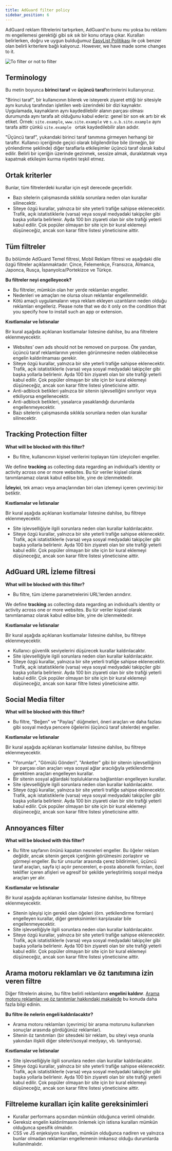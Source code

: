 ```yaml
---
title: AdGuard filter policy
sidebar_position: 6
---
```


AdGuard reklam filtrelerini tartışırken, AdGuard'ın bunu mu yoksa bu reklamı mı engellemesi gerektiği gibi sık sık bir konu ortaya çıkar. Kuralları belirlerken, doğru ve uygun bulduğumuz [EasyList Politikası](https://easylist.to/pages/policy.html) ile çok benzer olan belirli kriterlere bağlı kalıyoruz. However, we have made some changes to it.

![To filter or not to filter](https://cdn.adtidy.org/public/Adguard/Common/page_filtering.png)

## Terminology

Bu metin boyunca **birinci taraf** ve **üçüncü taraf**terimlerini kullanıyoruz.

"Birinci taraf", bir kullanıcının bilerek ve isteyerek ziyaret ettiği bir sitesiyle aynı kuruluş tarafından işletilen web üzerindeki bir dizi kaynaktır. Uygulamada, kaynakların aynı kaydedilebilir alanın parçası olması durumunda aynı tarafa ait olduğunu kabul ederiz: genel bir son ek artı bir ek etiket. Örnek: `site.example`, `www.site.example` ve `s.u.b.site.example` aynı tarafa aittir çünkü `site.example ` ortak kaydedilebilir alan adıdır.

"Üçüncü taraf", yukarıdaki birinci taraf tanımına girmeyen herhangi bir taraftır. Kullanıcı içeriğinde geçici olarak bilgilendirilse bile (örneğin, bir yönlendirme şeklinde) diğer taraflarla etkileşimler üçüncü taraf olarak kabul edilir. Belirli bir içeriğin üzerinde gezinmek, sessize almak, duraklatmak veya kapatmak etkileşim kurma niyetini teşkil etmez.

## Ortak kriterler

Bunlar, tüm filtrelerdeki kurallar için eşit derecede geçerlidir.

- Bazı sitelerin çalışmasında sıklıkla sorunlara neden olan kurallar silinecektir.
- Siteye özgü kurallar, yalnızca bir site yeterli trafiğe sahipse eklenecektir. Trafik, açık istatistiklerle (varsa) veya sosyal medyadaki takipçiler gibi başka yollarla belirlenir. Ayda 100 bin ziyareti olan bir site trafiği yeterli kabul edilir. Çok popüler olmayan bir site için bir kural eklemeyi düşüneceğiz, ancak son karar filtre listesi yöneticisine aittir.

## Tüm filtreler

Bu bölümde AdGuard Temel filtresi, Mobil Reklam filtresi ve aşağıdaki dile özgü filtreler açıklanmaktadır: Çince, Felemenkçe, Fransızca, Almanca, Japonca, Rusça, İspanyolca/Portekizce ve Türkçe.

**Bu filtreler neyi engelleyecek?**

- Bu filtreler, mümkün olan her yerde reklamları engeller.
- Nedenleri ve amaçları ne olursa olsun reklamlar engellenmelidir.
- Kötü amaçlı uygulamaların veya reklam ekleyen uzantıların neden olduğu reklamları engelleriz. Please note that we do it only on the condition that you specify how to install such an app or extension.

**Kısıtlamalar ve İstisnalar**

Bir kural aşağıda açıklanan kısıtlamalar listesine dahilse, bu ana filtrelere eklenmeyecektir.

- Websites’ own ads should not be removed on purpose. Öte yandan, üçüncü taraf reklamlarının yeniden görünmesine neden olabilecekse engelin kaldırılmaması gerekir.
- Siteye özgü kurallar, yalnızca bir site yeterli trafiğe sahipse eklenecektir. Trafik, açık istatistiklerle (varsa) veya sosyal medyadaki takipçiler gibi başka yollarla belirlenir. Ayda 100 bin ziyareti olan bir site trafiği yeterli kabul edilir. Çok popüler olmayan bir site için bir kural eklemeyi düşüneceğiz, ancak son karar filtre listesi yöneticisine aittir.
- Anti-adblock betikleri yalnızca bir sitenin işlevselliğini sınırlıyor veya etkiliyorsa engellenecektir.
- Anti-adblock betikleri, yasalarca yasaklandığı durumlarda engellenmeyecektir.
- Bazı sitelerin çalışmasında sıklıkla sorunlara neden olan kurallar silinecektir.

## Tracking Protection filter

**What will be blocked with this filter?**

- Bu filtre, kullanıcının kişisel verilerini toplayan tüm izleyicileri engeller.

We define **tracking** as collecting data regarding an individual’s identity or activity across one or more websites. Bu tür veriler kişisel olarak tanımlanamaz olarak kabul edilse bile, yine de izlenmektedir.

**İzleyici**, tek amacı veya amaçlarından biri olan izlemeyi içeren çevrimiçi bir betiktir.

**Kısıtlamalar ve İstisnalar**

Bir kural aşağıda açıklanan kısıtlamalar listesine dahilse, bu filtreye eklenmeyecektir.

- Site işlevselliğiyle ilgili sorunlara neden olan kurallar kaldırılacaktır.
- Siteye özgü kurallar, yalnızca bir site yeterli trafiğe sahipse eklenecektir. Trafik, açık istatistiklerle (varsa) veya sosyal medyadaki takipçiler gibi başka yollarla belirlenir. Ayda 100 bin ziyareti olan bir site trafiği yeterli kabul edilir. Çok popüler olmayan bir site için bir kural eklemeyi düşüneceğiz, ancak son karar filtre listesi yöneticisine aittir.

## AdGuard URL İzleme filtresi

**What will be blocked with this filter?**

- Bu filtre, tüm izleme parametrelerini URL'lerden arındırır.

We define **tracking** as collecting data regarding an individual’s identity or activity across one or more websites. Bu tür veriler kişisel olarak tanımlanamaz olarak kabul edilse bile, yine de izlenmektedir.

**Kısıtlamalar ve İstisnalar**

Bir kural aşağıda açıklanan kısıtlamalar listesine dahilse, bu filtreye eklenmeyecektir.

- Kullanıcı güvenlik seviyelerini düşürecek kurallar kaldırılacaktır.
- Site işlevselliğiyle ilgili sorunlara neden olan kurallar kaldırılacaktır.
- Siteye özgü kurallar, yalnızca bir site yeterli trafiğe sahipse eklenecektir. Trafik, açık istatistiklerle (varsa) veya sosyal medyadaki takipçiler gibi başka yollarla belirlenir. Ayda 100 bin ziyareti olan bir site trafiği yeterli kabul edilir. Çok popüler olmayan bir site için bir kural eklemeyi düşüneceğiz, ancak son karar filtre listesi yöneticisine aittir.

## Social Media filter

**What will be blocked with this filter?**

- Bu filtre, "Beğen" ve "Paylaş" düğmeleri, öneri araçları ve daha fazlası gibi sosyal medya pencere öğelerini (üçüncü taraf sitelerde) engeller.

**Kısıtlamalar ve İstisnalar**

Bir kural aşağıda açıklanan kısıtlamalar listesine dahilse, bu filtreye eklenmeyecektir.

- "Yorumlar", "Gömülü Gönderi", "Anketler" gibi bir sitenin işlevselliğinin bir parçası olan araçları veya sosyal ağlar aracılığıyla yetkilendirme gerektiren araçları engelleyen kurallar.
- Bir sitenin sosyal ağlardaki topluluklarına bağlantıları engelleyen kurallar.
- Site işlevselliğiyle ilgili sorunlara neden olan kurallar kaldırılacaktır.
- Siteye özgü kurallar, yalnızca bir site yeterli trafiğe sahipse eklenecektir. Trafik, açık istatistiklerle (varsa) veya sosyal medyadaki takipçiler gibi başka yollarla belirlenir. Ayda 100 bin ziyareti olan bir site trafiği yeterli kabul edilir. Çok popüler olmayan bir site için bir kural eklemeyi düşüneceğiz, ancak son karar filtre listesi yöneticisine aittir.

## Annoyances filter

**What will be blocked with this filter?**

- Bu filtre sayfanın önünü kapatan nesneleri engeller. Bu öğeler reklam değildir, ancak sitenin gerçek içeriğinin görülmesini zorlaştırır ve görmeyi engeller. Bu tür unsurlar arasında çerez bildirimleri, üçüncü taraf araçları, sayfa içi açılır pencereleri, e-posta abonelik formları, özel teklifler içeren afişleri ve agresif bir şekilde yerleştirilmiş sosyal medya araçları yer alır.

**Kısıtlamalar ve İstisnalar**

Bir kural aşağıda açıklanan kısıtlamalar listesine dahilse, bu filtreye eklenmeyecektir.

- Sitenin işleyişi için gerekli olan öğeleri (örn. yetkilendirme formları) engelleyen kurallar, diğer gereksinimleri karşılasalar bile engellenmeyecektir.
- Site işlevselliğiyle ilgili sorunlara neden olan kurallar kaldırılacaktır.
- Siteye özgü kurallar, yalnızca bir site yeterli trafiğe sahipse eklenecektir. Trafik, açık istatistiklerle (varsa) veya sosyal medyadaki takipçiler gibi başka yollarla belirlenir. Ayda 100 bin ziyareti olan bir site trafiği yeterli kabul edilir. Çok popüler olmayan bir site için bir kural eklemeyi düşüneceğiz, ancak son karar filtre listesi yöneticisine aittir.

## Arama motoru reklamları ve öz tanıtımına izin veren filtre

Diğer filtrelerin aksine, bu filtre belirli reklamların **engelini kaldırır**. [Arama motoru reklamları ve öz tanıtımlar hakkındaki makalede](../search-ads) bu konuda daha fazla bilgi edinin.

**Bu filtre ile nelerin engeli kaldırılacaktır?**

- Arama motoru reklamları (çevrimiçi bir arama motorunu kullanırken sonuçlar arasında gördüğünüz reklamlar).
- Sitenin öz tanıtımları (bir sitesdeki bir reklam, bu siteyi veya onunla yakından ilişkili diğer siteleri/sosyal medyayı, vb. tanıtıyorsa).

**Kısıtlamalar ve İstisnalar**

- Site işlevselliğiyle ilgili sorunlara neden olan kurallar kaldırılacaktır.
- Siteye özgü kurallar, yalnızca bir site yeterli trafiğe sahipse eklenecektir. Trafik, açık istatistiklerle (varsa) veya sosyal medyadaki takipçiler gibi başka yollarla belirlenir. Ayda 100 bin ziyareti olan bir site trafiği yeterli kabul edilir. Çok popüler olmayan bir site için bir kural eklemeyi düşüneceğiz, ancak son karar filtre listesi yöneticisine aittir.

## Filtreleme kuralları için kalite gereksinimleri

- Kurallar performans açısından mümkün olduğunca verimli olmalıdır.
- Gereksiz engelin kaldırılmasını önlemek için istisna kuralları mümkün olduğunca spesifik olmalıdır.
- CSS ve JS enjeksiyon kuralları, mümkün olduğunca nadiren ve yalnızca bunlar olmadan reklamları engellemenin imkansız olduğu durumlarda kullanılmalıdır.
